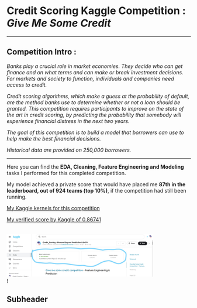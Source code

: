 # Credit Scoring Kaggle Competition : *Give Me Some Credit*
---

## Competition Intro : 
*Banks play a crucial role in market economies. They decide who can get finance and on what terms and can make or break investment decisions. For markets and society to function, individuals and companies need access to credit.* 

*Credit scoring algorithms, which make a guess at the probability of default, are the method banks use to determine whether or not a loan should be granted. This competition requires participants to improve on the state of the art in credit scoring, by predicting the probability that somebody will experience financial distress in the next two years.*

*The goal of this competition is to build a model that borrowers can use to help make the best financial decisions.*

*Historical data are provided on 250,000 borrowers.*

---

Here you can find the **EDA, Cleaning, Feature Engineering and Modeling** tasks I performed for this completed competition.

My model achieved a private score that would have placed me **87th in the leaderboard, out of 924 teams (top 10%)**, if the competition had still been running.

[My Kaggle kernels for this competition](https://www.kaggle.com/jamesngoa/code)


[My verified score by Kaggle of 0.86741](https://www.kaggle.com/jamesngoa/credit-scoring-feature-eng-and-prediction-0-8674)

<br>
<img src="2021-05-27 (3)_LI.jpg" alt="Figure 1" style="width: 400px;"/>
<br>
!

## Subheader